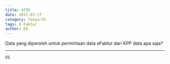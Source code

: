 ```yaml
---
title: 4735
date: 2017-07-17
category: Tanya-SC
tags: E-Faktur
author: EG
---
```


Data yang diperoleh untuk permintaan data eFaktur dari KPP data apa saja?

---



`EG`
